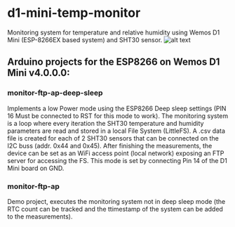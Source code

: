 # d1-mini-temp-monitor
Monitoring system for temperature and relative humidity using Wemos D1 Mini (ESP-8266EX based system) and SHT30 sensor.
![alt text](https://github.com/brunocasu/d1-mini-temp-monitor/master/doc/system_arch.png?raw=true)

## Arduino projects for the ESP8266 on Wemos D1 Mini v4.0.0.0:
### monitor-ftp-ap-deep-sleep
Implements a low Power mode using the ESP8266 Deep sleep settings (PIN 16 Must be connected to RST for this mode to work).
The monitoring system is a loop where every iteration the SHT30 temperature and humidity parameters are read and stored in a local File System (LittleFS).
A .csv data file is created for each of 2 SHT30 sensors that can be connected on the I2C buss (addr. 0x44 and 0x45).
After finishing the measurements, the device can be set as an WiFi access point (local network) exposing an FTP server for accessing the FS.
This mode is set by connecting Pin 14 of the D1 Mini board on GND.


### monitor-ftp-ap
Demo project, executes the monitoring system not in deep sleep mode (the RTC count can be tracked and the ttimestamp of the system can be added to the measurements). 

